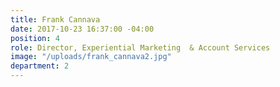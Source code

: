 ```yaml
---
title: Frank Cannava
date: 2017-10-23 16:37:00 -04:00
position: 4
role: Director, Experiential Marketing  & Account Services
image: "/uploads/frank_cannava2.jpg"
department: 2
---
```

